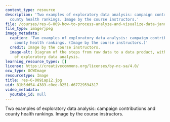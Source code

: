 ```yaml
---
content_type: resource
description: 'Two examples of exploratory data analysis: campaign contributions and
  county health rankings. Image by the course instructors.'
file: /courses/res-6-009-how-to-process-analyze-and-visualize-data-january-iap-2012/81b5dd544383c0ee0251d67729594317_res-6-009iap12.jpg
file_type: image/jpeg
image_metadata:
  caption: 'Two examples of exploratory data analysis: campaign contributions and
    county health rankings. (Image by the course instructors.)'
  credit: Image by the course instructors.
  image-alt: Diagram of the steps from raw data to a data product, with two examples
    of exploratory data analysis.
learning_resource_types: []
license: https://creativecommons.org/licenses/by-nc-sa/4.0/
ocw_type: OCWImage
resourcetype: Image
title: res-6-009iap12.jpg
uid: 81b5dd54-4383-c0ee-0251-d67729594317
video_metadata:
  youtube_id: null
---
```

Two examples of exploratory data analysis: campaign contributions and county health rankings. Image by the course instructors.
